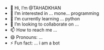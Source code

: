 - 👋 Hi, I’m @TAHADKHAN
- 👀 I’m interested in ... mone... programming 
- 🌱 I’m currently learning ... python
- 💞️ I’m looking to collaborate on ...
- 📫 How to reach me ...
- 😄 Pronouns: ...
- ⚡ Fun fact: ... i am a bot

<!---
TAHADKHAN/TAHADKHAN is a ✨ special ✨ repository because its `README.md` (this file) appears on your GitHub profile.
You can click the Preview link to take a look at your changes.
--->
